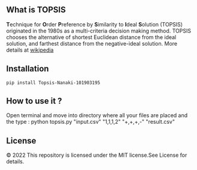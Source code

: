 ## What is TOPSIS

**T**echnique for **O**rder **P**reference by **S**imilarity to **I**deal
**S**olution (TOPSIS) originated in the 1980s as a multi-criteria decision
making method. TOPSIS chooses the alternative of shortest Euclidean distance
from the ideal solution, and farthest distance from the negative-ideal
solution. More details at [wikipedia](https://en.wikipedia.org/wiki/TOPSIS)


## Installation
```pip install Topsis-Nanaki-101903195```

## How to use it ?
Open terminal and move into directory where all your files are placed and the type :
    python topsis.py "input.csv" "1,1,1,2" "+,+,+,-" "result.csv"

## License 
© 2022 
This repository is licensed under the MIT license.See License for details.